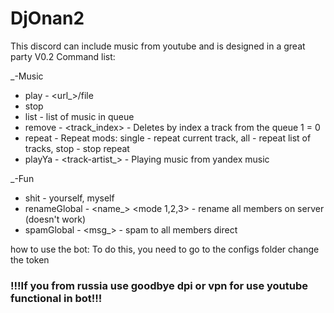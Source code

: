# DjOnan2

This discord can include music from youtube and is designed in a great party
V0.2
Command list:

_-Music
  - play - <url_>/file
  - stop
  - list - list of music in queue
  - remove - <track_index> - Deletes by index a track from the queue 1 = 0
  - repeat - Repeat mods: single - repeat current track, all - repeat list of tracks, stop - stop repeat
  - playYa - <track-artist_> - Playing music from yandex music

_-Fun
  - shit - yourself, myself
  - renameGlobal - <name_> <mode 1,2,3> - rename all members on server (doesn't work)
  - spamGlobal - <msg_> - spam to all members direct

how to use the bot:
To do this, you need to go to the configs folder
change the token


### !!!If you from russia use goodbye dpi or vpn for use youtube functional in bot!!!
